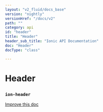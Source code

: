 ```yaml
---
layout: "v2_fluid/docs_base"
version: "nightly"
versionHref: "/docs/v2"
path: ""
category: api
id: "header"
title: "Header"
header_sub_title: "Ionic API Documentation"
doc: "Header"
docType: "class"

---
```










<h1 class="api-title">
<a class="anchor" name="header" href="#header"></a>

Header
<h3><code>ion-header</code></h3>






</h1>

<a class="improve-v2-docs" href="http://github.com/driftyco/ionic/edit/2.0//src/components/toolbar/toolbar.ts#L4">
Improve this doc
</a>











<!-- @usage tag -->


<!-- @property tags -->



<!-- instance methods on the class -->


<!-- related link --><!-- end content block -->


<!-- end body block -->

